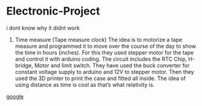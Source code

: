 # Electronic-Project
i dont know why it didnt work
1.	Time measure (Tape measure clock)
The idea is to motorize a tape measure and programmed it to move over the course of the day to show the time in hours (inches).
For this they used stepper motor for the tape and control it with arduino coding. The circuit includes the RTC Chip, H-bridge, Motor and limit switch. They have used the buck converter for constant voltage supply to arduino and 12V to stepper motor.  Then they used the 3D printer to print the case and fitted all inside.
The idea of using distance as time is cool as that’s what relativity is.
 
[google](www.google.cpm)

